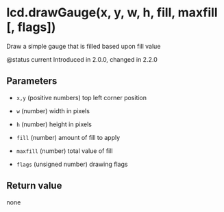 # lcd.drawGauge(x, y, w, h, fill, maxfill [, flags])



Draw a simple gauge that is filled based upon fill value

@status current Introduced in 2.0.0, changed in 2.2.0


## Parameters

* `x,y` (positive numbers) top left corner position

* `w` (number) width in pixels

* `h` (number) height in pixels

* `fill` (number) amount of fill to apply

* `maxfill` (number) total value of fill

* `flags` (unsigned number) drawing flags



## Return value

none

